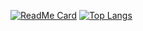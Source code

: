 [![ReadMe Card](https://github-readme-stats.vercel.app/api/pin/?username=pixelsized)](https://github.com/anuraghazra/github-readme-stats)
[![Top Langs](https://github-readme-stats.vercel.app/api/top-langs/?username=pixelsized&layout=compact)](https://github.com/anuraghazra/github-readme-stats)
